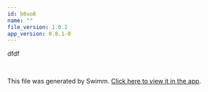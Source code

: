 ```yaml
---
id: b8uo8
name: ""
file_version: 1.0.2
app_version: 0.8.1-0
---
```


dfdf

<br/>

This file was generated by Swimm. [Click here to view it in the app](https://swimm-web-app--cu-2k0hqmj-onboarding-implement-new-com-15enftx0.web.app/repos/Z2l0aHViJTNBJTNBdGVtcGxhdGVzJTNBJTNBbGV2LWVsYWQ=/docs/b8uo8).
